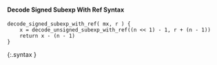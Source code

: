 #### Decode Signed Subexp With Ref Syntax

~~~~~
decode_signed_subexp_with_ref( mx, r ) {
    x = decode_unsigned_subexp_with_ref((n << 1) - 1, r + (n - 1))
    return x - (n - 1)
}
~~~~~
{:.syntax }
